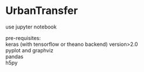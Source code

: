 # UrbanTransfer
use jupyter notebook<br>

pre-requisites:<br>
keras (with tensorflow or theano backend) version>2.0<br>
pyplot and graphviz<br>
pandas<br>
h5py<br>
